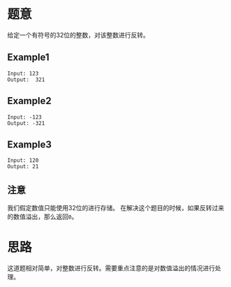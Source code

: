 # 题意

给定一个有符号的32位的整数，对该整数进行反转。

## Example1

```
Input: 123
Output:  321
```

## Example2

```
Input: -123
Output: -321
```

## Example3

```
Input: 120
Output: 21
```

## 注意

我们假定数值只能使用32位的进行存储。
在解决这个题目的时候，如果反转过来的数值溢出，那么返回`0`。

# 思路

这道题相对简单，对整数进行反转。需要重点注意的是对数值溢出的情况进行处理。
